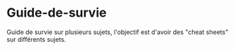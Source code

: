 # Guide-de-survie

Guide de survie sur plusieurs sujets, l'objectif est d'avoir des "cheat sheets" sur différents sujets.
